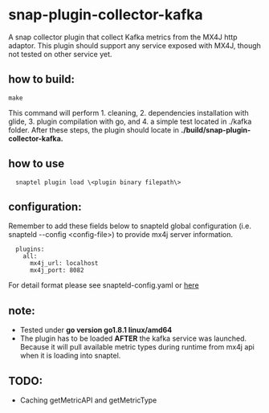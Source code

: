 # snap-plugin-collector-kafka
A snap collector plugin that collect Kafka metrics from the MX4J http adaptor. This plugin should support any service exposed with MX4J, though not tested on other service yet.

## how to build:
    make 
    
   This command will perform 1. cleaning, 2. dependencies installation with glide, 3. plugin compilation with go, and 4. a simple test located in ./kafka folder. After these steps, the plugin should locate in **./build/snap-plugin-collector-kafka.**
   
## how to use 
      snaptel plugin load \<plugin binary filepath\>
    
## configuration:
  Remember to add these fields below to snapteld global configuration (i.e. snapteld --config \<config-file\>) to provide mx4j server information.
  ```
    plugins:
      all:
        mx4j_url: localhost
        mx4j_port: 8082
  ```
For detail format please see snapteld-config.yaml or [here](https://github.com/intelsdi-x/snap/blob/87826917b0685927135dc78d4d2355ac9cba3dbb/examples/configs/snap-config-sample.yaml)

## note:
  * Tested under **go version go1.8.1 linux/amd64**
  * The plugin has to be loaded **AFTER** the kafka service was launched. Because it will pull available metric types during runtime from mx4j api when it is loading into snaptel. 

## TODO:
  * Caching getMetricAPI and getMetricType
  

